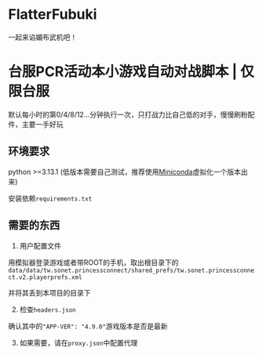 # FlatterFubuki
一起来谄媚布武机吧！

# 台服PCR活动本小游戏自动对战脚本 | 仅限台服

默认每小时的第0/4/8/12...分钟执行一次，只打战力比自己低的对手，慢慢刷粉配件，主要一手好玩

## 环境要求

python >=3.13.1 (低版本需要自己测试，推荐使用[Miniconda](https://repo.anaconda.com/miniconda/Miniconda3-latest-Windows-x86_64.exe)虚拟化一个版本出来)

安装依赖`requirements.txt`

## 需要的东西

1. 用户配置文件

用模拟器登录游戏或者带ROOT的手机，取出根目录下的`data/data/tw.sonet.princessconnect/shared_prefs/tw.sonet.princessconnect.v2.playerprefs.xml`

并将其丢到本项目的目录下

2. 检查`headers.json`

确认其中的`"APP-VER": "4.9.0"`游戏版本是否是最新

3. 如果需要，请在`proxy.json`中配置代理
